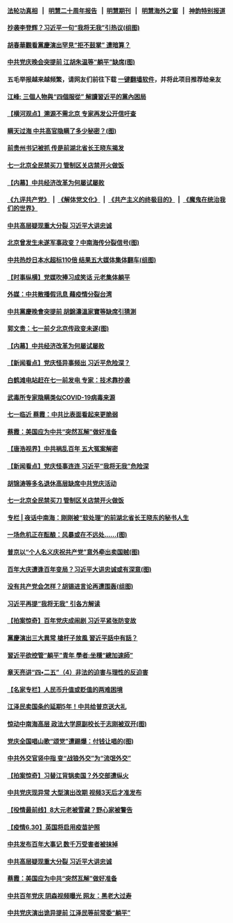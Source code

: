 #### [法轮功真相](https://github.com/gfw-breaker/truth/blob/master/README.md?t=0) &nbsp;&nbsp;|&nbsp;&nbsp; [明慧二十周年报告](https://github.com/gfw-breaker/mh-reports/blob/master/README.md?t=0) &nbsp;&nbsp;|&nbsp;&nbsp;[明慧期刊](https://github.com/gfw-breaker/mh-qikan) &nbsp;&nbsp;|&nbsp;&nbsp; [明慧海外之窗](https://github.com/gfw-breaker/mh-news/blob/master/README.md?t=0) &nbsp;&nbsp;|&nbsp;&nbsp; [神韵特别报道](https://github.com/gfw-breaker/mh-news/blob/master/shenyun.md?t=0)
#### [ 抄袭李登辉？习近平一句“我将无我”引热议(组图)](https://github.com/gfw-breaker/banned-news3/blob/master/pages/p2/976663.md)
#### [ 胡春華觀看黨慶演出罕見“拒不鼓掌” 遭暗算？](https://github.com/gfw-breaker/banned-news3/blob/master/pages/soh5/520964.md)
#### [ 中共党庆晚会突提前 江胡朱温等“躺平”缺席(图)](https://github.com/gfw-breaker/banned-news3/blob/master/pages/p2/976639.md)
#### 五毛举报越来越频繁，请网友们前往下载 [一键翻墙软件](https://github.com/gfw-breaker/ssr-accounts)，并将此项目推荐给亲友
#### [ 江峰: 三個人物與“四個服從” 解讀習近平的黨內困局](https://github.com/gfw-breaker/banned-news3/blob/master/pages/soh5/520742.md)
#### [ 【横河观点】溯源不需北京 专家再发公开信吁查](https://github.com/gfw-breaker/banned-news3/blob/master/pages/nsc413/n13056840.md)
#### [ 瞒天过海 中共高官隐瞒了多少秘密？(图)](https://github.com/gfw-breaker/banned-news3/blob/master/pages/p2/976592.md)
#### [ 前贵州书记被抓 传是前湖北省长王晓东揭发](https://github.com/gfw-breaker/banned-news3/blob/master/pages/nsc413/n13057321.md)
#### [ 七一北京全民禁买刀 管制区关店禁开火做饭](https://github.com/gfw-breaker/banned-news3/blob/master/pages/nsc413/n13055620.md)
#### [ 【内幕】中共经济改革为何屡试屡败](https://github.com/gfw-breaker/banned-news3/blob/master/pages/nsc413/n13053901.md)
#### [《九评共产党》](https://github.com/begood0513/9ping.md/blob/master/README.md) &nbsp;|&nbsp; [《解体党文化》](../../../../jtdwh.md/blob/master/README.md)  &nbsp;|&nbsp; [《共产主义的终极目的》](../../../../gczydzjmd.md/blob/master/README.md) &nbsp;|&nbsp; [《魔鬼在统治我们的世界》](../../../../mgztzwmdsj.md/blob/master/README.md) 
#### [ 中共高层疑现重大分裂 习近平大讲忠诚](https://github.com/gfw-breaker/banned-news3/blob/master/pages/prog1138/a103154572.md)
#### [ 北京曾发生未遂军事政变？中南海传分裂信号(图)](https://github.com/gfw-breaker/banned-news3/blob/master/pages/p2/976665.md)
#### [ 中共热炒日本水超标110倍 结果五大媒体集体翻车(组图)](https://github.com/gfw-breaker/banned-news3/blob/master/pages/p1/976614.md)
#### [ 【时事纵横】党媒吹捧习成笑话 元老集体躺平](https://github.com/gfw-breaker/banned-news3/blob/master/pages/nsc413/n13056792.md)
#### [ 外媒：中共散播假讯息 藉疫情分裂台湾](https://github.com/gfw-breaker/banned-news3/blob/master/pages/nsc413/n13057169.md)
#### [ 中共黨慶晚會突提前 胡錦濤溫家寶等缺席引猜測](https://github.com/gfw-breaker/banned-news3/blob/master/pages/soh5/520691.md)
#### [ 郭文贵：七一前夕北京传政变未遂(图)](https://github.com/gfw-breaker/banned-news3/blob/master/pages/p2/976536.md)
#### [ 【内幕】中共经济改革为何屡试屡败](https://github.com/gfw-breaker/banned-news3/blob/master/pages/nf4514/n13053901.md)
#### [ 【新闻看点】党庆怪异事频出 习近平危险深？](https://github.com/gfw-breaker/banned-news3/blob/master/pages/nsc413/n13056781.md)
#### [ 白鹤滩电站赶在七一前发电 专家：技术靠抄袭](https://github.com/gfw-breaker/banned-news3/blob/master/pages/nsc413/n13056655.md)
#### [ 武毒所专家隐瞒类似COVID-19病毒来源](https://github.com/gfw-breaker/banned-news3/blob/master/pages/nf4514/n13054287.md)
#### [ 七一临近 蔡霞：中共比表面看起来更脆弱](https://github.com/gfw-breaker/banned-news3/blob/master/pages/nsc413/n13056418.md)
#### [ 蔡霞：美国应为中共“突然瓦解”做好准备](https://github.com/gfw-breaker/banned-news3/blob/master/pages/prog1138/a103154529.md)
#### [ 【唐浩视界】中共祸乱百年 五大冤案解密](https://github.com/gfw-breaker/banned-news3/blob/master/pages/nf4514/n13055714.md)
#### [ 【新闻看点】党庆怪事连连 习近平“我将无我”危险深](https://github.com/gfw-breaker/banned-news3/blob/master/pages/prog1138/a103154496.md)
#### [ 胡锦涛等多名退休高层缺席中共党庆活动](https://github.com/gfw-breaker/banned-news3/blob/master/pages/nsc413/n13055217.md)
#### [ 七一北京全民禁买刀 管制区关店禁开火做饭](https://github.com/gfw-breaker/banned-news3/blob/master/pages/nf4514/n13055620.md)
#### [ 专栏 | 夜话中南海：刚刚被“软处理”的前湖北省长王晓东的秘书人生](https://github.com/gfw-breaker/banned-news3/blob/master/pages/yehuazhongnanhai/gx-06282021163648.md)
#### [ 一场危机正在酝酿：风暴或在不远处……(图)](https://github.com/gfw-breaker/banned-news3/blob/master/pages/p5/976632.md)
#### [ 普京以“个人名义庆祝共产党”意外牵出卖国贼(图)](https://github.com/gfw-breaker/banned-news3/blob/master/pages/p1/976667.md)
#### [ 百年大庆遭逢百年变局？习近平大讲忠诚或有深意(图)](https://github.com/gfw-breaker/banned-news3/blob/master/pages/p1/976619.md)
#### [ 没有共产党会怎样？胡锡进言论再遭围轰(组图)](https://github.com/gfw-breaker/banned-news3/blob/master/pages/p1/976549.md)
#### [ 习近平再提“我将无我” 引各方解读](https://github.com/gfw-breaker/banned-news3/blob/master/pages/prog1138/a103154446.md)
#### [ 【拍案惊奇】百年党庆成闹剧 习近平紧张防变故](https://github.com/gfw-breaker/banned-news3/blob/master/pages/nsc413/n13057333.md)
#### [ 黨慶演出三大異常 槍杆子放風 習近平話中有話？](https://github.com/gfw-breaker/banned-news3/blob/master/pages/soh5/520907.md)
#### [ 習近平欲控管“躺平”青年 學者:坐穩“總加速師”](https://github.com/gfw-breaker/banned-news3/blob/master/pages/soh5/520598.md)
#### [ 章天亮讲“四•二五”（4）非法的迫害与理性的反迫害](https://github.com/gfw-breaker/banned-news3/blob/master/pages/soh4/309542.md)
#### [ 【名家专栏】人民币升值或贬值的两难困境](https://github.com/gfw-breaker/banned-news3/blob/master/pages/prog1138/a103154441.md)
#### [ 江泽民卖国条约延期5年！中共给普京送大礼](https://github.com/gfw-breaker/banned-news3/blob/master/pages/prog1138/a103153687.md)
#### [ 惊动中南海高层 政法大学原副校长于志刚被双开(图)](https://github.com/gfw-breaker/banned-news3/blob/master/pages/p2/976522.md)
#### [ 党庆全国唱山歌“颂党”遭踢爆：付钱让唱的(图)](https://github.com/gfw-breaker/banned-news3/blob/master/pages/p1/976647.md)
#### [ 中共外交官竖中指 变“战狼外交”为“流氓外交”](https://github.com/gfw-breaker/banned-news3/blob/master/pages/nsc413/n13056998.md)
#### [ 【拍案惊奇】习替江背锅卖国？外交部遭纵火](https://github.com/gfw-breaker/banned-news3/blob/master/pages/nsc413/n13054689.md)
#### [ 中共党庆现异常 大型演出改期 视频3天后才准发布](https://github.com/gfw-breaker/banned-news3/blob/master/pages/prog204/a103154565.md)
#### [ 【役情最前线】8大元老被雪藏？野心家被警告](https://github.com/gfw-breaker/banned-news3/blob/master/pages/nsc413/n13056458.md)
#### [ 【疫情6.30】英国将启用疫苗护照](https://github.com/gfw-breaker/banned-news3/blob/master/pages/nf4514/n13057930.md)
#### [ 中共发布百年大事记 数千万受害者被抹掉](https://github.com/gfw-breaker/banned-news3/blob/master/pages/nf4514/n13056042.md)
#### [ 中共高层疑现重大分裂 习近平大讲忠诚](https://github.com/gfw-breaker/banned-news3/blob/master/pages/prog204/a103154572.md)
#### [ 蔡霞：美国应为中共“突然瓦解”做好准备](https://github.com/gfw-breaker/banned-news3/blob/master/pages/prog204/a103154529.md)
#### [ 中共百年党庆 阴森视频曝光 网友：黑老大过寿](https://github.com/gfw-breaker/banned-news3/blob/master/pages/prog1138/a103153651.md)
#### [ 中共党庆演出诡异提前 江泽民等前常委“躺平”](https://github.com/gfw-breaker/banned-news3/blob/master/pages/prog1138/a103153569.md)
